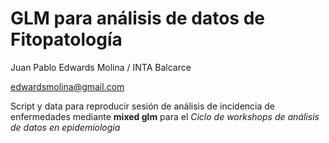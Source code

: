 # GLM para análisis de datos de Fitopatología 
Juan Pablo Edwards Molina / INTA Balcarce

edwardsmolina@gmail.com

Script y data para reproducir sesión de análisis de incidencia de enfermedades mediante **mixed glm** para el *Ciclo de workshops de análisis de datos en epidemiología* 





